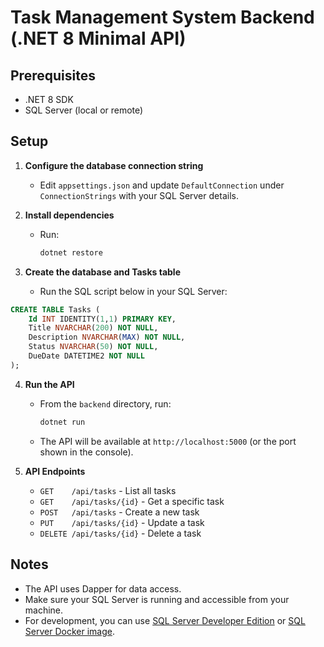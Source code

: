 # Task Management System Backend (.NET 8 Minimal API)

## Prerequisites
- .NET 8 SDK
- SQL Server (local or remote)

## Setup

1. **Configure the database connection string**
   - Edit `appsettings.json` and update `DefaultConnection` under `ConnectionStrings` with your SQL Server details.

2. **Install dependencies**
   - Run:
     ```sh
     dotnet restore
     ```

3. **Create the database and Tasks table**
   - Run the SQL script below in your SQL Server:

```sql
CREATE TABLE Tasks (
    Id INT IDENTITY(1,1) PRIMARY KEY,
    Title NVARCHAR(200) NOT NULL,
    Description NVARCHAR(MAX) NOT NULL,
    Status NVARCHAR(50) NOT NULL,
    DueDate DATETIME2 NOT NULL
);
```

4. **Run the API**
   - From the `backend` directory, run:
     ```sh
     dotnet run
     ```
   - The API will be available at `http://localhost:5000` (or the port shown in the console).

5. **API Endpoints**
   - `GET    /api/tasks`         - List all tasks
   - `GET    /api/tasks/{id}`    - Get a specific task
   - `POST   /api/tasks`         - Create a new task
   - `PUT    /api/tasks/{id}`    - Update a task
   - `DELETE /api/tasks/{id}`    - Delete a task

## Notes
- The API uses Dapper for data access.
- Make sure your SQL Server is running and accessible from your machine.
- For development, you can use [SQL Server Developer Edition](https://www.microsoft.com/en-us/sql-server/sql-server-downloads) or [SQL Server Docker image](https://hub.docker.com/_/microsoft-mssql-server). 